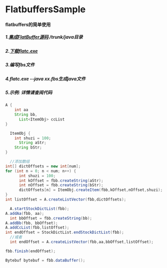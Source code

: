 # FlatbuffersSample

#### flatbuffers的简单使用

##### 1.[集成FlatBuffer源码](https://github.com/google/flatbuffers) /trunk/java目录

##### 2.[下载flatc.exe](https://github.com/google/flatbuffers/releases)

##### 3.编写fbs文件

##### 4.flatc.exe --java xx.fbs生成java文件

##### 5.示例: 详情请查阅代码

   ```Java
   A {
       int aa
       String bb,
       List<ItemObj> ccList
   }

   ItemObj {
       int shuzi = 100;
       String aStr;
       String bStr;
   }
   
   //添加数组
   int[] dictOffsets = new int[num];
   for (int n = 0; n < num; n++) {
       int shuzi = 100;
       int kOffset = fbb.createString(aStr);
       int nOffset = fbb.createString(bStr);
       dictOffsets[n] = ItemObj.createItem(fbb,kOffset,nOffset,shuzi);
   }
   int listOffset = A.createListVector(fbb,dictOffsets);
   
   A.startStockDictList(fbb);
   A.addAa(fbb, aa);
   int bbOffset = fbb.createString(bb);
   A.addBb(fbb, bbOffset);
   A.addCcList(fbb,listOffset);
   int endOffset = StockDictList.endStockDictList(fbb);
   //或者
   int endOffset = A.createListVector(fbb,aa,bbOffset,listOffset);
   
   fbb.finish(endOffset);
   
   Bytebuf bytebuf = fbb.dataBuffer();
